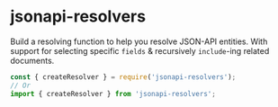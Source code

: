 # jsonapi-resolvers

Build a resolving function to help you resolve JSON-API entities. With support for selecting specific `fields` & recursively `include`-ing related documents.

```js
const { createResolver } = require('jsonapi-resolvers');
// Or
import { createResolver } from 'jsonapi-resolvers';
```
